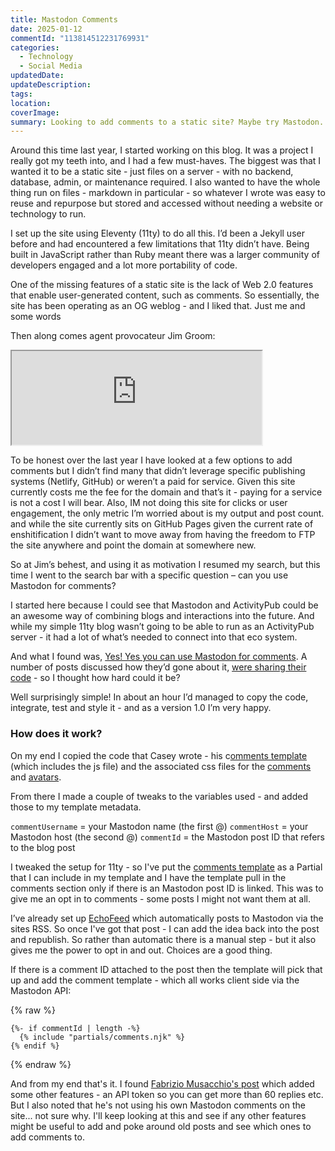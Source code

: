 ```yaml
---
title: Mastodon Comments
date: 2025-01-12
commentId: "113814512231769931" 
categories:
  - Technology
  - Social Media
updatedDate: 
updateDescription: 
tags: 
location: 
coverImage: 
summary: Looking to add comments to a static site? Maybe try Mastodon.
---
```

Around this time last year, I started working on this blog. It was a project I really got my teeth into, and I had a few must-haves. The biggest was that I wanted it to be a static site - just files on a server - with no backend, database, admin, or maintenance required. I also wanted to have the whole thing run on files - markdown in particular - so whatever I wrote was easy to reuse and repurpose but stored and accessed without needing a website or technology to run. 

I set up the site using  Eleventy (11ty) to do all this. I’d been a Jekyll user before and had encountered a few limitations that 11ty didn’t have. Being built in JavaScript rather than Ruby meant there was a larger community of developers engaged and a lot more portability of code. 

One of the missing features of a static site is the lack of Web 2.0 features that enable user-generated content, such as comments. So essentially, the site has been operating as an OG weblog - and I liked that. Just me and some words

Then along comes agent provocateur Jim Groom: 

<iframe src="https://social.ds106.us/@jimgroom/113746590194162654/embed" width="400" allowfullscreen="allowfullscreen" sandbox="allow-scripts allow-same-origin allow-popups allow-popups-to-escape-sandbox allow-forms"></iframe>

To be honest over the last year I have looked at a few options to add comments but I didn’t find many that didn’t leverage specific publishing systems (Netlify, GitHub) or weren’t a paid for service. Given this site currently costs me the fee for the domain and that’s it - paying for a service is not a cost I will bear. Also, IM not doing this site for clicks or user engagement, the only metric I’m worried about is my output and post count.  and while the site currently sits on GitHub Pages given the current rate of enshitification I didn’t want to move away from having the freedom to FTP the site anywhere and point the domain at somewhere new. 

So at Jim’s behest, and using it as motivation I resumed my search, but this time I went to the search bar with a specific question – can you use Mastodon for comments? 

I started here because I could see that Mastodon and ActivityPub could be an awesome way of combining blogs and interactions into the future. And while my simple 11ty blog wasn’t going to be able to run as an ActivityPub server - it had a lot of what’s needed to connect into that eco system. 

And what I found was, [Yes! Yes you can use Mastodon for comments](https://fietkau.blog/2023/another_blog_resurrection_fediverse_new_comment_system). A number of posts discussed how they’d gone about it, [were sharing their code](https://cassidyjames.com/blog/fediverse-blog-comments-mastodon/) - so I thought how hard could it be? 

Well surprisingly simple! In about an hour I’d managed to copy the code, integrate, test and style it - and as a version 1.0 I’m very happy. 
### How does it work?

On my end I copied the code that Casey wrote - his c[omments template](https://github.com/cassidyjames/cassidyjames.github.io/blob/main/_includes/comments.html) (which includes the js file) and the associated css files for the [comments](https://github.com/cassidyjames/cassidyjames.github.io/blob/main/_sass/_comments.scss) and [avatars](https://github.com/cassidyjames/cassidyjames.github.io/blob/main/_sass/_avatars.scss). 

From there I made a couple of tweaks to the variables used - and added those to my template metadata.

```commentUsername``` = your Mastodon name (the first @)
```commentHost``` = your Mastodon host (the second @)
```commentId``` = the Mastodon post ID that refers to the blog post

I tweaked the setup for 11ty - so I've put the [comments template](https://github.com/timklapdor/heart-soul-machine/blob/main/src/_includes/partials/comments.njk) as a Partial that I can include in my template and I have the template pull in the comments section only if there is an Mastodon post ID is linked. This was to give me an opt in to comments - some posts I might not want them at all. 

I’ve already set up [EchoFeed](https://echofeed.app/) which automatically posts to Mastodon via the sites RSS. So once I've got that post - I can add the idea back into the post and republish. So rather than automatic there is a manual step - but it also gives me the power to opt in and out. Choices are a good thing. 

If there is a comment ID attached to the post then the template will pick that  up and add the comment template - which all works client side via the Mastodon API:

{% raw %}
```	
{%- if commentId | length -%}
  {% include "partials/comments.njk" %} 
{% endif %}
```
{% endraw %}

And from my end that's it. I found [Fabrizio Musacchio's post](https://www.fabriziomusacchio.com/blog/2023-07-31-mastodon_blog_comment_system/) which added some other features - an API token so you can get more than 60 replies etc. But I also noted that he's not using his own Mastodon comments on the site... not sure why. I'll keep looking at this and see if any other features might be useful to add and poke around old posts and see which ones to add comments to. 